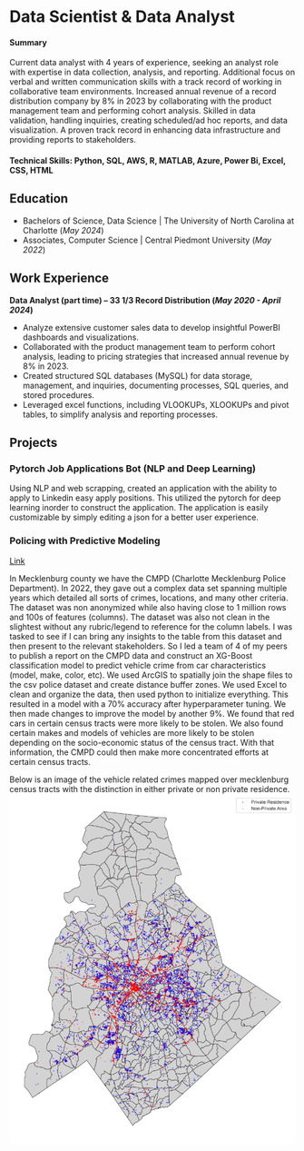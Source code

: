 # Data Scientist & Data Analyst

#### Summary

Current data analyst with 4 years of experience, seeking an analyst role with expertise in data collection, analysis, and reporting. Additional focus on verbal and written communication skills with a track record of working in collaborative team environments. Increased annual revenue of a record distribution company by 8% in 2023 by collaborating with the product management team and performing cohort analysis. Skilled in data validation, handling inquiries, creating scheduled/ad hoc reports, and data visualization. A proven track record in enhancing data infrastructure and providing reports to stakeholders.

#### Technical Skills: Python, SQL, AWS, R, MATLAB, Azure, Power Bi, Excel, CSS, HTML

## Education

- Bachelors of Science, Data Science | The University of North Carolina at Charlotte (_May 2024_)
- Associates, Computer Science | Central Piedmont University (_May 2022_)

## Work Experience
**Data Analyst (part time) – 33 1/3 Record Distribution (_May 2020 - April 2024_)**
- Analyze extensive customer sales data to develop insightful PowerBI dashboards and visualizations.
- Collaborated with the product management team to perform cohort analysis, leading to pricing strategies that increased annual revenue by 8% in 2023.
- Created structured SQL databases (MySQL) for data storage, management, and inquiries, documenting processes, SQL queries, and stored procedures.
- Leveraged excel functions, including VLOOKUPs, XLOOKUPs and pivot tables, to simplify analysis and reporting processes.

## Projects
### Pytorch Job Applications Bot (NLP and Deep Learning)

Using NLP and web scrapping, created an application with the ability to apply to Linkedin easy apply positions. This utilized the pytorch for deep learning inorder to construct the application. The application is easily customizable by simply editing a json for a better user experience.

### Policing with Predictive Modeling
[Link](https://github.com/Hippobot/Policing-with-Predictive-Modeling/tree/main)

In Mecklenburg county we have the CMPD (Charlotte Mecklenburg Police Department). In 2022, they gave out a complex data set spanning multiple years which detailed all sorts of crimes, locations, and many other criteria. The dataset was non anonymized while also having close to 1 million rows and 100s of features (columns). The dataset was also not clean in the slightest without any rubric/legend to reference for the column labels. I was tasked to see if I can bring any insights to the table from this dataset and then present to the relevant stakeholders. So I led a team of 4 of my peers to publish a report on the CMPD data and construct an XG-Boost classification model to predict vehicle crime from car characteristics (model, make, color, etc). We used ArcGIS to spatially join the shape files to the csv police dataset and create distance buffer zones.  We used Excel to clean and organize the data, then used python to initialize everything. This resulted in a model with a 70% accuracy after hyperparameter tuning. We then made changes to improve the model by another 9%. We found that red cars in certain census tracts were more likely to be stolen. We also found certain makes and models of vehicles are more likely to be stolen depending on the socio-economic status of the census tract. With that information, the CMPD could then make more concentrated efforts at certain census tracts.

Below is an image of the vehicle related crimes mapped over mecklenburg census tracts with the distinction in either private or non private residence.
![CMPD](/assets/img/output.png)
